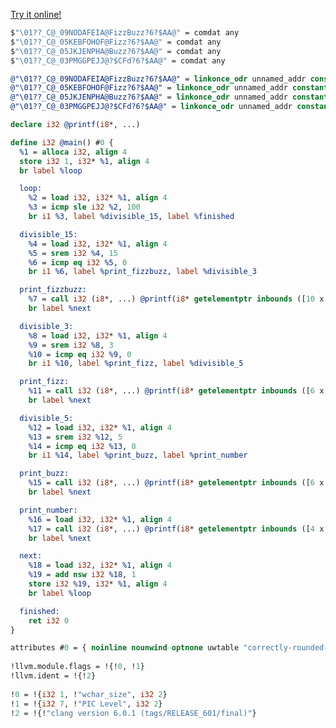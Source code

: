 [Try it online!](https://tio.run/##tVbbbts4EH3XV9DaBIgTyRV9UZwFAtvN2m3TS4Ldx83CoCUq4ZYiVZJKXAf59uzo4otcGVBR7IsJzxzOnDmcIcX5Y/z6emTfeXg0ml@N597Fl5s/JrPph8l4xlart@lqNfJHR5PJ2EaXKJBxSAwi4ru1u2fwcfp2dvP@ZpbvaYC//ng9/XL7fjJuFr93@/ndu9vp9fV4dHQ1C@s3WOOmVXAmvkoR0LkMFUqFIDEN5ySEP4EU2hBh0N/YQ0vEhv@gwF5HuPMmd55nO2VSBxHO7gXClcQHpWiS1K/kbJbvkJQ/l69xfYePoknC/ibhcXgwnRXSgBNFEet10ThRTJjohA1PHdTpdNqZO2Ki9MaEiZM2@s1DzxZCxxh4EM5lQDL3OmQfXNrIMiJ2suUUwLv@hUKcLChHx1zKxAJLtv4OK4TtZuVJEhZBa3YDpgcYFsQJ0rzIcwxQ7Hm5F6IzDBhnnSRkj0yzBadzPNgYoSymH2iYZd8FlCz6DVgMAKMVjQsGfWAwKBz@mh79VvggbYWbv6GRKz6PoAMX0BU1lHsZwSqqpHiejSQcQJ5ie2a7p4juqaGcxlSYxEBqsZCpCDU62Yycs52@U9RsqHM5kFcu7fa6sJK6oEtTFbVXEh420PSiounQQb3CDiT3NL3Y0xR7NaLWCDqoClpyw/hX1PQ3Yvp1WtbfUz@t47o3cZMRwb2KkhiAZXfi/r6UuLevZX9Py0pzFiaRxguqtmLudCYe/J9i1l7CDcXcpb4m6zdR85eGrb@pqF9X0YFrfq8kpzwr/1Bt2bquqcmo4WzW4M1AQj@VsWHecO7c3uAAOxDgx1t8facWLBQ1BXXrxbKIMYotUkN19n5comckJBM8e1sEyPTERIhkYoQEQ/pkCPQ7sgOpFA0M/@6qTEoautkwhNTV35Rxo8SNiXmwL@2IcE1tZIdMZxtdQxh3s9PSO05OtXYTiMc0hb0xCXecQrqRgkfUTYCVocqlnMVVPxORrskJnn/TOHFzyrrqEEQc2KJBRihnRZU8gDCKJAkT9/sueNyDr1CHNKCMVO4ijSLgq9mKAmoICEMUdKIbJCkYlkPf9ftba0SJSVVO9CxaauWcxfHSOdOa5j9d52w5PAd4KjSJaA21FNTTMoJI0F9m63ixkNXi8IXbiWWYctqJOLnXcNKt5xb0cAu/lG44P/g6ye3dfJOX/ym/Flr2U/BA1Dyvp2h5QLXwBnOeYW4/XKFP9JHyHUi3iGnD54y4R49UaSYF8jteB6MTA1ze/Dn9NJ38NZ37Hn4DrUp42355ff0P "LLVM IR – Try It Online")
```llvm
$"\01??_C@_09NODAFEIA@FizzBuzz?6?$AA@" = comdat any
$"\01??_C@_05KEBFOHOF@Fizz?6?$AA@" = comdat any
$"\01??_C@_05JKJENPHA@Buzz?6?$AA@" = comdat any
$"\01??_C@_03PMGGPEJJ@?$CFd?6?$AA@" = comdat any

@"\01??_C@_09NODAFEIA@FizzBuzz?6?$AA@" = linkonce_odr unnamed_addr constant [10 x i8] c"FizzBuzz\0A\00", comdat, align 1
@"\01??_C@_05KEBFOHOF@Fizz?6?$AA@" = linkonce_odr unnamed_addr constant [6 x i8] c"Fizz\0A\00", comdat, align 1
@"\01??_C@_05JKJENPHA@Buzz?6?$AA@" = linkonce_odr unnamed_addr constant [6 x i8] c"Buzz\0A\00", comdat, align 1
@"\01??_C@_03PMGGPEJJ@?$CFd?6?$AA@" = linkonce_odr unnamed_addr constant [4 x i8] c"%d\0A\00", comdat, align 1

declare i32 @printf(i8*, ...)

define i32 @main() #0 {
  %1 = alloca i32, align 4
  store i32 1, i32* %1, align 4
  br label %loop

  loop:
    %2 = load i32, i32* %1, align 4
    %3 = icmp sle i32 %2, 100
    br i1 %3, label %divisible_15, label %finished

  divisible_15:
    %4 = load i32, i32* %1, align 4
    %5 = srem i32 %4, 15
    %6 = icmp eq i32 %5, 0
    br i1 %6, label %print_fizzbuzz, label %divisible_3

  print_fizzbuzz:
    %7 = call i32 (i8*, ...) @printf(i8* getelementptr inbounds ([10 x i8], [10 x i8]* @"\01??_C@_09NODAFEIA@FizzBuzz?6?$AA@", i32 0, i32 0))
    br label %next

  divisible_3:
    %8 = load i32, i32* %1, align 4
    %9 = srem i32 %8, 3
    %10 = icmp eq i32 %9, 0
    br i1 %10, label %print_fizz, label %divisible_5

  print_fizz:
    %11 = call i32 (i8*, ...) @printf(i8* getelementptr inbounds ([6 x i8], [6 x i8]* @"\01??_C@_05KEBFOHOF@Fizz?6?$AA@", i32 0, i32 0))
    br label %next

  divisible_5:
    %12 = load i32, i32* %1, align 4
    %13 = srem i32 %12, 5
    %14 = icmp eq i32 %13, 0
    br i1 %14, label %print_buzz, label %print_number

  print_buzz:
    %15 = call i32 (i8*, ...) @printf(i8* getelementptr inbounds ([6 x i8], [6 x i8]* @"\01??_C@_05JKJENPHA@Buzz?6?$AA@", i32 0, i32 0))
    br label %next

  print_number:
    %16 = load i32, i32* %1, align 4
    %17 = call i32 (i8*, ...) @printf(i8* getelementptr inbounds ([4 x i8], [4 x i8]* @"\01??_C@_03PMGGPEJJ@?$CFd?6?$AA@", i32 0, i32 0), i32 %16)
    br label %next

  next:
    %18 = load i32, i32* %1, align 4
    %19 = add nsw i32 %18, 1
    store i32 %19, i32* %1, align 4
    br label %loop

  finished:
    ret i32 0
}

attributes #0 = { noinline nounwind optnone uwtable "correctly-rounded-divide-sqrt-fp-math"="false" "disable-tail-calls"="false" "less-precise-fpmad"="false" "no-frame-pointer-elim"="false" "no-infs-fp-math"="false" "no-jump-tables"="false" "no-nans-fp-math"="false" "no-signed-zeros-fp-math"="false" "no-trapping-math"="false" "stack-protector-buffer-size"="8" "target-cpu"="x86-64" "target-features"="+fxsr,+mmx,+sse,+sse2,+x87" "unsafe-fp-math"="false" "use-soft-float"="false" }
 
!llvm.module.flags = !{!0, !1}
!llvm.ident = !{!2}
 
!0 = !{i32 1, !"wchar_size", i32 2}
!1 = !{i32 7, !"PIC Level", i32 2}
!2 = !{!"clang version 6.0.1 (tags/RELEASE_601/final)"}
```
